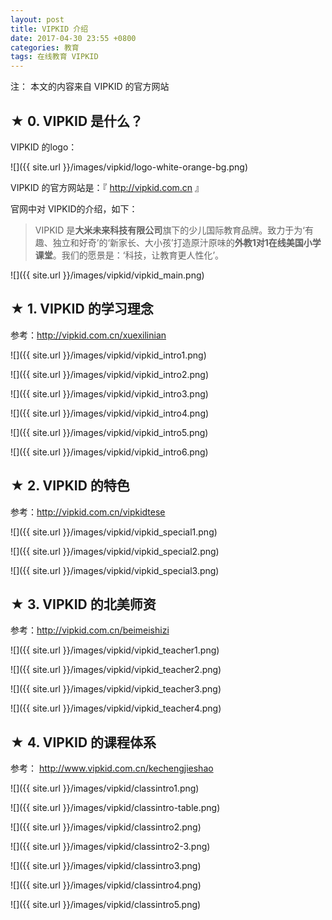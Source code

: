 ```yaml
---
layout: post
title: VIPKID 介绍
date: 2017-04-30 23:55 +0800
categories: 教育
tags: 在线教育 VIPKID
---
```


注： 本文的内容来自 VIPKID 的官方网站

## &#9733; 0. VIPKID 是什么？

VIPKID 的logo：

![]({{ site.url }}/images/vipkid/logo-white-orange-bg.png)


VIPKID 的官方网站是：『 http://vipkid.com.cn 』

官网中对 VIPKID的介绍，如下：
> VIPKID 是**大米未来科技有限公司**旗下的少儿国际教育品牌。致力于为‘有趣、独立和好奇’的‘新家长、大小孩’打造原汁原味的**外教1对1在线美国小学课堂**。我们的愿景是：‘科技，让教育更人性化’。

<!--more-->


![]({{ site.url }}/images/vipkid/vipkid_main.png)

## &#9733; 1. VIPKID 的学习理念

参考：http://vipkid.com.cn/xuexilinian

![]({{ site.url }}/images/vipkid/vipkid_intro1.png)


![]({{ site.url }}/images/vipkid/vipkid_intro2.png)


![]({{ site.url }}/images/vipkid/vipkid_intro3.png)


![]({{ site.url }}/images/vipkid/vipkid_intro4.png)


![]({{ site.url }}/images/vipkid/vipkid_intro5.png)


![]({{ site.url }}/images/vipkid/vipkid_intro6.png)


## &#9733; 2. VIPKID 的特色

参考：http://vipkid.com.cn/vipkidtese

![]({{ site.url }}/images/vipkid/vipkid_special1.png)


![]({{ site.url }}/images/vipkid/vipkid_special2.png)


![]({{ site.url }}/images/vipkid/vipkid_special3.png)


## &#9733; 3. VIPKID 的北美师资

参考：http://vipkid.com.cn/beimeishizi


![]({{ site.url }}/images/vipkid/vipkid_teacher1.png)


![]({{ site.url }}/images/vipkid/vipkid_teacher2.png)


![]({{ site.url }}/images/vipkid/vipkid_teacher3.png)

![]({{ site.url }}/images/vipkid/vipkid_teacher4.png)

## &#9733; 4. VIPKID 的课程体系

参考： http://www.vipkid.com.cn/kechengjieshao

![]({{ site.url }}/images/vipkid/classintro1.png)

![]({{ site.url }}/images/vipkid/classintro-table.png)

![]({{ site.url }}/images/vipkid/classintro2.png)

![]({{ site.url }}/images/vipkid/classintro2-3.png)

![]({{ site.url }}/images/vipkid/classintro3.png)

![]({{ site.url }}/images/vipkid/classintro4.png)

![]({{ site.url }}/images/vipkid/classintro5.png)
